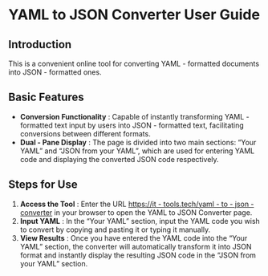 # YAML to JSON Converter User Guide

## Introduction

This is a convenient online tool for converting YAML - formatted documents into JSON - formatted ones.

## Basic Features

  * **Conversion Functionality** : Capable of instantly transforming YAML - formatted text input by users into JSON - formatted text, facilitating conversions between different formats.
  * **Dual - Pane Display** : The page is divided into two main sections: “Your YAML” and “JSON from your YAML”, which are used for entering YAML code and displaying the converted JSON code respectively.

## Steps for Use

  1. **Access the Tool** : Enter the URL [https://it - tools.tech/yaml - to - json - converter](https://it-tools.tech/yaml-to-json-converter) in your browser to open the YAML to JSON Converter page.
  2. **Input YAML** : In the “Your YAML” section, input the YAML code you wish to convert by copying and pasting it or typing it manually.
  3. **View Results** : Once you have entered the YAML code into the “Your YAML” section, the converter will automatically transform it into JSON format and instantly display the resulting JSON code in the “JSON from your YAML” section.